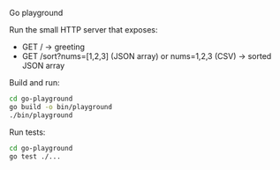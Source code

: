 Go playground

Run the small HTTP server that exposes:

- GET / -> greeting
- GET /sort?nums=[1,2,3] (JSON array) or nums=1,2,3 (CSV) -> sorted JSON array

Build and run:

```bash
cd go-playground
go build -o bin/playground
./bin/playground
```

Run tests:

```bash
cd go-playground
go test ./...
```
